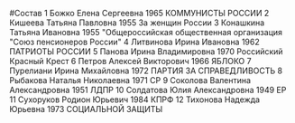 #Состав
1 Божко Елена Сергеевна 1965 КОММУНИСТЫ РОССИИ
2 Кишеева Татьяна Павловна 1955 За женщин России
3 Конашкина Татьяна Ивановна 1955 \"Общероссийская общественная организация \"Союз пенсионеров России\"
4 Литвинова Ирина Ивановна 1962 ПАТРИОТЫ РОССИИ
5 Панова Ирина Владимировна 1970 Российский Красный Крест
6 Петров Алексей Викторович 1966 ЯБЛОКО
7 Пурелиани Ирина Михайловна 1972 ПАРТИЯ ЗА СПРАВЕДЛИВОСТЬ
8 Рыбакова Наталья Николаевна 1971 СР
9 Соколова Валентина Александровна 1951 ЛДПР
10 Солдатова Юлия Александровна 1949 ЕР
11 Сухоруков Родион Юрьевич 1984 КПРФ
12 Тихонова Надежда Юрьевна 1973 СОЦИАЛЬНОЙ ЗАЩИТЫ
